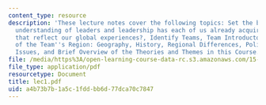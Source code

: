 ```yaml
---
content_type: resource
description: 'These lecture notes cover the following topics: Set the baseline. What
  understanding of leaders and leadership has each of us already acquired? How does
  that reflect our global experiences?, Identify Teams, Team Introductory Presentation
  of the Team''s Region: Geography, History, Regional Differences, Politics, Economic
  Issues, and Brief Overview of the Theories and Themes in this Course.'
file: /media/https%3A/open-learning-course-data-rc.s3.amazonaws.com/15-996-cross-cultural-leadership-fall-2004/a4b73b7b1a5c1fddbb6d77dca70c7847_lec1.pdf
file_type: application/pdf
resourcetype: Document
title: lec1.pdf
uid: a4b73b7b-1a5c-1fdd-bb6d-77dca70c7847
---
```

